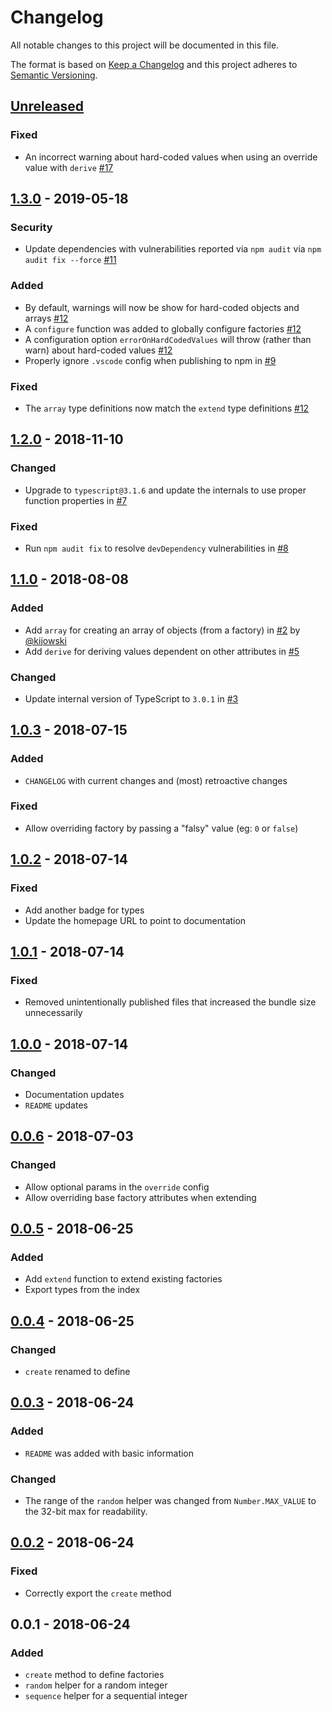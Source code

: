 # Changelog

All notable changes to this project will be documented in this file.

The format is based on [Keep a Changelog](http://keepachangelog.com/en/1.0.0/)
and this project adheres to [Semantic Versioning](http://semver.org/spec/v2.0.0.html).

## [Unreleased]

### Fixed

- An incorrect warning about hard-coded values when using an override value with `derive` [#17](https://github.com/skovy/cooky-cutter/pull/17)

## [1.3.0] - 2019-05-18

### Security

- Update dependencies with vulnerabilities reported via `npm audit` via `npm audit fix --force` [#11](https://github.com/skovy/cooky-cutter/pull/11)

### Added

- By default, warnings will now be show for hard-coded objects and arrays [#12](https://github.com/skovy/cooky-cutter/pull/12)
- A `configure` function was added to globally configure factories [#12](https://github.com/skovy/cooky-cutter/pull/12)
- A configuration option `errorOnHardCodedValues` will throw (rather than warn) about hard-coded values [#12](https://github.com/skovy/cooky-cutter/pull/12)
- Properly ignore `.vscode` config when publishing to npm in [#9](https://github.com/skovy/cooky-cutter/pull/9)

### Fixed

- The `array` type definitions now match the `extend` type definitions [#12](https://github.com/skovy/cooky-cutter/pull/12)

## [1.2.0] - 2018-11-10

### Changed

- Upgrade to `typescript@3.1.6` and update the internals to use proper function
  properties in [#7](https://github.com/skovy/cooky-cutter/pull/7)

### Fixed

- Run `npm audit fix` to resolve `devDependency` vulnerabilities in [#8](https://github.com/skovy/cooky-cutter/pull/8)

## [1.1.0] - 2018-08-08

### Added

- Add `array` for creating an array of objects (from a factory) in [#2](https://github.com/skovy/cooky-cutter/pull/2) by [@kijowski](https://github.com/kijowski)
- Add `derive` for deriving values dependent on other attributes in [#5](https://github.com/skovy/cooky-cutter/pull/5)

### Changed

- Update internal version of TypeScript to `3.0.1` in [#3](https://github.com/skovy/cooky-cutter/pull/3)

## [1.0.3] - 2018-07-15

### Added

- `CHANGELOG` with current changes and (most) retroactive changes

### Fixed

- Allow overriding factory by passing a "falsy" value (eg: `0` or `false`)

## [1.0.2] - 2018-07-14

### Fixed

- Add another badge for types
- Update the homepage URL to point to documentation

## [1.0.1] - 2018-07-14

### Fixed

- Removed unintentionally published files that increased the bundle size unnecessarily

## [1.0.0] - 2018-07-14

### Changed

- Documentation updates
- `README` updates

## [0.0.6] - 2018-07-03

### Changed

- Allow optional params in the `override` config
- Allow overriding base factory attributes when extending

## [0.0.5] - 2018-06-25

### Added

- Add `extend` function to extend existing factories
- Export types from the index

## [0.0.4] - 2018-06-25

### Changed

- `create` renamed to define

## [0.0.3] - 2018-06-24

### Added

- `README` was added with basic information

### Changed

- The range of the `random` helper was changed from `Number.MAX_VALUE` to the
  32-bit max for readability.

## [0.0.2] - 2018-06-24

### Fixed

- Correctly export the `create` method

## 0.0.1 - 2018-06-24

### Added

- `create` method to define factories
- `random` helper for a random integer
- `sequence` helper for a sequential integer

[unreleased]: https://github.com/skovy/cooky-cutter/compare/v1.3.0...HEAD
[1.3.0]: https://github.com/skovy/cooky-cutter/compare/v1.2.0...v1.3.0
[1.2.0]: https://github.com/skovy/cooky-cutter/compare/v1.1.0...v1.2.0
[1.1.0]: https://github.com/skovy/cooky-cutter/compare/v1.0.3...v1.1.0
[1.0.3]: https://github.com/skovy/cooky-cutter/compare/v1.0.2...v1.0.3
[1.0.2]: https://github.com/skovy/cooky-cutter/compare/v1.0.1...v1.0.2
[1.0.1]: https://github.com/skovy/cooky-cutter/compare/v1.0.0...v1.0.1
[1.0.0]: https://github.com/skovy/cooky-cutter/compare/v0.3.0...v1.0.0
[0.0.6]: https://github.com/skovy/cooky-cutter/compare/v0.0.5...v0.0.6
[0.0.5]: https://github.com/skovy/cooky-cutter/compare/v0.0.4...v0.0.5
[0.0.4]: https://github.com/skovy/cooky-cutter/compare/v0.0.3...v0.0.4
[0.0.3]: https://github.com/skovy/cooky-cutter/compare/v0.0.2...v0.0.3
[0.0.2]: https://github.com/skovy/cooky-cutter/compare/v0.0.1...v0.0.2
